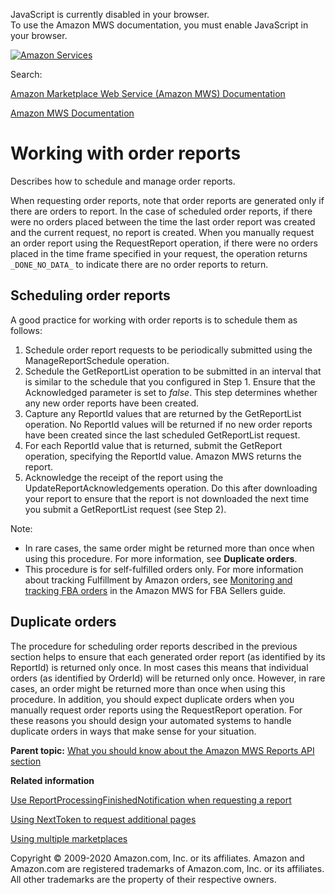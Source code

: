<div id="MWSDX_noscript">

JavaScript is currently disabled in your browser.  
To use the Amazon MWS documentation, you must enable JavaScript in your
browser.

</div>

<div id="MWSDX_divtop">

[![Amazon
Services](https://images-na.ssl-images-amazon.com/images/G/08/mwsportal/fr_FR/amazonservices.gif "Amazon Services")](http://services.amazon.fr)

<div id="MWSDX_search">

<span id="MWSDX_searchlbl">Search:</span>

</div>

  
<span id="MWSDX_titlebar">[Amazon Marketplace Web Service (Amazon MWS)
Documentation](https://developer.amazonservices.fr/gp/mws/docs.html)</span>

</div>

<div id="MWSDX_divbottom">

<div id="MWSDX_divleft">

<div id="MWSDX_toc">

</div>

</div>

<div id="MWSDX_divright">

<div id="MWSDX_content">

<span id="MWSDX_breadcrumbs">[Amazon MWS
Documentation](https://developer.amazonservices.fr/gp/mws/docs.html)</span>

<div id="Reports_WorkingWithOrderReports" class="nested0">

Working with order reports
==========================

<div class="body">

Describes how to schedule and manage order reports.

When requesting order reports, note that order reports are generated
only if there are orders to report. In the case of scheduled order
reports, if there were no orders placed between the time the last order
report was created and the current request, no report is created. When
you manually request an order report using the <span
class="keyword apiname">RequestReport</span> operation, if there were no
orders placed in the time frame specified in your request, the operation
returns `_DONE_NO_DATA_` to indicate there are no order reports to
return.

<div class="section">

Scheduling order reports
------------------------

<div class="p">

A good practice for working with order reports is to schedule them as
follows:

1.  Schedule order report requests to be periodically submitted using
    the <span class="keyword apiname">ManageReportSchedule</span>
    operation.
2.  Schedule the <span class="keyword apiname">GetReportList</span>
    operation to be submitted in an interval that is similar to the
    schedule that you configured in Step 1. Ensure that the <span
    class="keyword parmname">Acknowledged</span> parameter is set to
    *false*. This step determines whether any new order reports have
    been created.
3.  Capture any <span class="keyword parmname">ReportId</span> values
    that are returned by the <span
    class="keyword apiname">GetReportList</span> operation. No <span
    class="keyword parmname">ReportId</span> values will be returned if
    no new order reports have been created since the last scheduled
    <span class="keyword apiname">GetReportList</span> request.
4.  For each <span class="keyword parmname">ReportId</span> value that
    is returned, submit the <span
    class="keyword apiname">GetReport</span> operation, specifying the
    <span class="keyword parmname">ReportId</span> value. Amazon MWS
    returns the report.
5.  Acknowledge the receipt of the report using the <span
    class="keyword apiname">UpdateReportAcknowledgements</span>
    operation. Do this after downloading your report to ensure that the
    report is not downloaded the next time you submit a <span
    class="keyword parmname">GetReportList</span> request (see Step 2).

</div>

<div class="note note">

<span class="notetitle">Note:</span>

-   In rare cases, the same order might be returned more than once when
    using this procedure. For more information, see **Duplicate
    orders**.
-   This procedure is for <span class="ph">self-fulfilled</span> orders
    only. For more information about tracking <span
    class="ph">Fulfillment by Amazon</span> orders, see
    <a href="../fba_guide/FBAGuide_MonitorAFNAmazonOrders.md" class="xref">Monitoring and tracking FBA orders</a>
    in the Amazon MWS for FBA Sellers guide.

</div>

</div>

<div class="section">

Duplicate orders
----------------

The procedure for scheduling order reports described in the previous
section helps to ensure that each generated order report (as identified
by its <span class="keyword parmname">ReportId</span>) is returned only
once. In most cases this means that individual orders (as identified by
<span class="keyword parmname">OrderId</span>) will be returned only
once. However, in rare cases, an order might be returned more than once
when using this procedure. In addition, you should expect duplicate
orders when you manually request order reports using the <span
class="keyword apiname">RequestReport</span> operation. For these
reasons you should design your automated systems to handle duplicate
orders in ways that make sense for your situation.

</div>

</div>

<div class="related-links">

<div class="familylinks">

<div class="parentlink">

**Parent topic:**
<a href="../reports/Reports_Overview.md" class="link">What you should know about the Amazon MWS Reports API section</a>

</div>

</div>

<div class="relinfo">

**Related information**  

<div>

<a href="../reports/Reports_UseReportProcessingFinished.md" class="link">Use ReportProcessingFinishedNotification when requesting a report</a>

</div>

<div>

<a href="../reports/Reports_UsingNextToken.md" class="link" title="Describes how to use the NextToken to receive more response elements than the maximum number of response elements allowed by an operation.">Using NextToken to request additional pages</a>

</div>

<div>

<a href="../reports/Reports_UsingMultipleMarketplaces.md" class="link" title="Describes the best practices to follow when you are registered to sell in multiple marketplaces.">Using multiple marketplaces</a>

</div>

</div>

</div>

</div>

<div id="MWSDX_footer">

Copyright © 2009-2020 Amazon.com, Inc. or its affiliates. Amazon and
Amazon.com are registered trademarks of Amazon.com, Inc. or its
affiliates. All other trademarks are the property of their respective
owners.

</div>

</div>

</div>

<div style="clear: both;">

</div>

</div>
